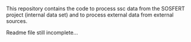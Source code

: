 This repository contains the code to process ssc data from the SOSFERT project (internal data set) and to process external data from external sources.

Readme file still incomplete...
